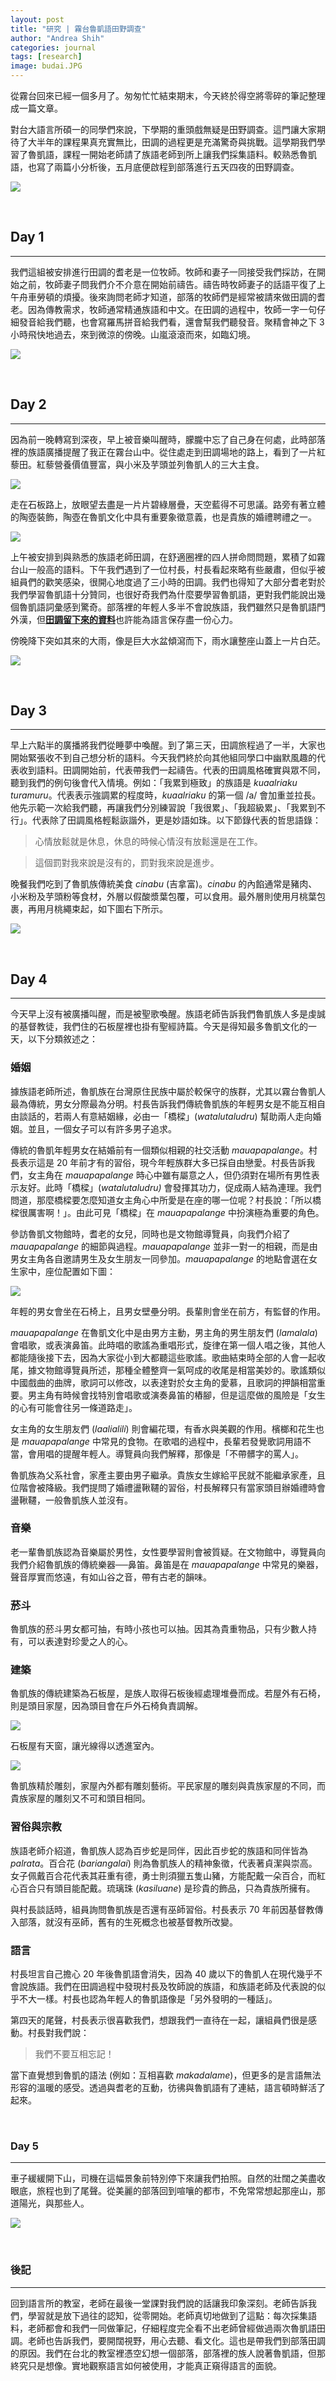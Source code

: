 ```yaml
---
layout: post
title: "研究 | 霧台魯凱語田野調查"
author: "Andrea Shih"
categories: journal
tags: [research]
image: budai.JPG
---
```


從霧台回來已經一個多月了。匆匆忙忙結束期末，今天終於得空將零碎的筆記整理成一篇文章。

對台大語言所碩一的同學們來說，下學期的重頭戲無疑是田野調查。這門讓大家期待了大半年的課程果真充實無比，田調的過程更是充滿驚奇與挑戰。這學期我們學習了魯凱語，課程一開始老師請了族語老師到所上讓我們採集語料。較熟悉魯凱語，也寫了兩篇小分析後，五月底便啟程到部落進行五天四夜的田野調查。

![](https://andreashih.github.io/img/rmd_posts/fieldtrip/mist.JPG)

&nbsp;

## Day 1
---
我們這組被安排進行田調的耆老是一位牧師。牧師和妻子一同接受我們採訪，在開始之前，牧師妻子問我們介不介意在開始前禱告。禱告時牧師妻子的話語平復了上午舟車勞頓的煩擾。後來詢問老師才知道，部落的牧師們是經常被請來做田調的耆老。因為傳教需求，牧師通常精通族語和中文。在田調的過程中，牧師一字一句仔細發音給我們聽，也會寫羅馬拼音給我們看，還會幫我們聽發音。聚精會神之下 3 小時飛快地過去，來到微涼的傍晚。山嵐滾滾而來，如臨幻境。

![](https://andreashih.github.io/img/rmd_posts/fieldtrip/mist2.JPG)

&nbsp;

## Day 2
---
因為前一晚轉寫到深夜，早上被音樂叫醒時，朦朧中忘了自己身在何處，此時部落裡的族語廣播提醒了我正在霧台山中。從住處走到田調場地的路上，看到了一片紅藜田。紅藜營養價值豐富，與小米及芋頭並列魯凱人的三大主食。

![](https://andreashih.github.io/img/rmd_posts/fieldtrip/plant.JPG)

走在石板路上，放眼望去盡是一片片碧綠層疊，天空藍得不可思議。路旁有著立體的陶壺裝飾，陶壺在魯凱文化中具有重要象徵意義，也是貴族的婚禮聘禮之一。

![](https://andreashih.github.io/img/rmd_posts/fieldtrip/view.JPG)

上午被安排到與熟悉的族語老師田調，在舒適圈裡的四人拼命問問題，累積了如霧台山一般高的語料。下午我們遇到了一位村長，村長看起來略有些嚴肅，但似乎被組員們的歡笑感染，很開心地度過了三小時的田調。我們也得知了大部分耆老對於我們學習魯凱語十分贊同，也很好奇我們為什麼要學習魯凱語，更對我們能說出幾個魯凱語詞彙感到驚奇。部落裡的年輕人多半不會說族語，我們雖然只是魯凱語門外漢，但[**<u>田調留下來的資料</u>**](https://glosss.yongfu.name/#/)也許能為語言保存盡一份心力。

傍晚降下突如其來的大雨，像是巨大水盆傾瀉而下，雨水讓整座山蓋上一片白茫。

![](https://andreashih.github.io/img/rmd_posts/fieldtrip/rain.JPG)

&nbsp;

## Day 3
---
早上六點半的廣播將我們從睡夢中喚醒。到了第三天，田調旅程過了一半，大家也開始緊張收不到自己想分析的語料。今天我們終於向其他組同學口中幽默風趣的代表收到語料。田調開始前，代表帶我們一起禱告。代表的田調風格確實與眾不同，聽到我們的例句後會代入情境。例如：「我累到極致」的族語是 *kuaalriaku turamuru*。代表表示強調累的程度時，*kuaalriaku* 的第一個 /a/ 會加重並拉長。他先示範一次給我們聽，再讓我們分別練習說「我很累」、「我超級累」、「我累到不行」。代表除了田調風格輕鬆詼諧外，更是妙語如珠。以下節錄代表的哲思語錄：

> 心情放鬆就是休息，休息的時候心情沒有放鬆還是在工作。

> 這個罰對我來說是沒有的，罰對我來說是進步。

晚餐我們吃到了魯凱族傳統美食 *cinabu* (吉拿富)。*cinabu* 的內餡通常是豬肉、小米粉及芋頭粉等食材，外層以假酸漿葉包覆，可以食用。最外層則使用月桃葉包裹，再用月桃繩束起，如下圖右下所示。

![](https://andreashih.github.io/img/rmd_posts/fieldtrip/dish.JPG)

&nbsp;

## Day 4
---
今天早上沒有被廣播叫醒，而是被聖歌喚醒。族語老師告訴我們魯凱族人多是虔誠的基督教徒，我們住的石板屋裡也掛有聖經詩篇。今天是得知最多魯凱文化的一天，以下分類敘述之：

### 婚姻
據族語老師所述，魯凱族在台灣原住民族中屬於較保守的族群，尤其以霧台魯凱人最為傳統，男女分際最為分明。村長告訴我們傳統魯凱族的年輕男女是不能互相自由談話的，若兩人有意結姻緣，必由一「橋樑」(*watalutaludru*) 幫助兩人走向婚姻。並且，一個女子可以有許多男子追求。

傳統的魯凱年輕男女在結婚前有一個類似相親的社交活動 *mauapapalange*。村長表示這是 20 年前才有的習俗，現今年輕族群大多已採自由戀愛。村長告訴我們，女主角在 *mauapapalange* 時心中雖有屬意之人，但仍須對在場所有男性表示友好。此時「橋樑」(*watalutaludru)* 會發揮其功力，促成兩人結為連理。我們問道，那麼橋樑要怎麼知道女主角心中所愛是在座的哪一位呢？村長說：「所以橋樑很厲害啊！」。由此可見「橋樑」在 *mauapapalange* 中扮演極為重要的角色。

參訪魯凱文物館時，耆老的女兒，同時也是文物館導覽員，向我們介紹了 *mauapapalange* 的細節與過程。*mauapapalange* 並非一對一的相親，而是由男女主角各自邀請男生及女生朋友一同參加。*mauapapalange* 的地點會選在女生家中，座位配置如下圖：

![](https://andreashih.github.io/img/rmd_posts/fieldtrip/seat.png)

年輕的男女會坐在石椅上，且男女壁壘分明。長輩則會坐在前方，有監督的作用。

*mauapapalange* 在魯凱文化中是由男方主動，男主角的男生朋友們 (*lamalala*) 會唱歌，或表演鼻笛。此時唱的歌謠為重唱形式，旋律在第一個人唱之後，其他人都能隨後接下去，因為大家從小到大都聽這些歌謠。歌曲結束時全部的人會一起收尾，據文物館導覽員所述，那種全體整齊一氣呵成的收尾是相當美妙的。歌謠類似中國戲曲的曲牌，歌詞可以修改，以表達對於女主角的愛慕，且歌詞的押韻相當重要。男主角有時候會找特別會唱歌或演奏鼻笛的樁腳，但是這麼做的風險是「女生的心有可能會往另一條道路走」。

女主角的女生朋友們 (*laalialili*) 則會編花環，有香水與美觀的作用。檳榔和花生也是 *mauapapalange* 中常見的食物。在歌唱的過程中，長輩若發覺歌詞用語不當，會用唱的提醒年輕人。導覽員向我們解釋，那像是「不帶髒字的罵人」。

魯凱族為父系社會，家產主要由男子繼承。貴族女生嫁給平民就不能繼承家產，且位階會被降級。我們提問了婚禮盪鞦韆的習俗，村長解釋只有當家頭目辦婚禮時會盪鞦韆，一般魯凱族人並沒有。

### 音樂
老一輩魯凱族認為音樂屬於男性，女性要學習則會被質疑。在文物館中，導覽員向我們介紹魯凱族的傳統樂器──鼻笛。鼻笛是在 *mauapapalange* 中常見的樂器，聲音厚實而悠遠，有如山谷之音，帶有古老的韻味。

### 菸斗
魯凱族的菸斗男女都可抽，有時小孩也可以抽。因其為貴重物品，只有少數人持有，可以表達對珍愛之人的心。

### 建築
魯凱族的傳統建築為石板屋，是族人取得石板後經處理堆疊而成。若屋外有石椅，則是頭目家屋，因為頭目會在戶外石椅負責調解。

![](https://andreashih.github.io/img/rmd_posts/fieldtrip/daane.JPG)

石板屋有天窗，讓光線得以透進室內。

![](https://andreashih.github.io/img/rmd_posts/fieldtrip/ceiling.JPG)

魯凱族精於雕刻，家屋內外都有雕刻藝術。平民家屋的雕刻與貴族家屋的不同，而貴族家屋的雕刻又不可和頭目相同。

### 習俗與宗教
族語老師介紹道，魯凱族人認為百步蛇是同伴，因此百步蛇的族語和同伴皆為 *palrata*。百合花 (*bariangalai*) 則為魯凱族人的精神象徵，代表著貞潔與崇高。女子佩戴百合花代表其莊重有德，勇士則須獵五隻山豬，方能配戴一朵百合，而紅心百合只有頭目能配戴。琉璃珠 (*kasiluane*) 是珍貴的飾品，只為貴族所擁有。

與村長談話時，組員詢問魯凱族是否還有巫師習俗。村長表示 70 年前因基督教傳入部落，就沒有巫師，舊有的生死概念也被基督教所改變。

### 語言
村長坦言自己擔心 20 年後魯凱語會消失，因為 40 歲以下的魯凱人在現代幾乎不會說族語。我們在田調過程中發現村長及牧師說的族語，和族語老師及代表說的似乎不大一樣。村長也認為年輕人的魯凱語像是「另外發明的一種話」。

第四天的尾聲，村長表示很喜歡我們，想跟我們一直待在一起，讓組員們很是感動。村長對我們說：

> 我們不要互相忘記！　

當下直覺想到魯凱的語法 (例如：互相喜歡 *makadalame*)，但更多的是言語無法形容的溫暖的感受。透過與耆老的互動，彷彿與魯凱語有了連結，語言頓時鮮活了起來。

&nbsp;

### Day 5
---
車子緩緩開下山，司機在這幅景象前特別停下來讓我們拍照。自然的壯闊之美盡收眼底，旅程也到了尾聲。從美麗的部落回到喧嚷的都市，不免常常想起那座山，那道陽光，與那些人。

![](https://andreashih.github.io/img/rmd_posts/fieldtrip/mountains.JPG)

&nbsp;

### 後記
---
回到語言所的教室，老師在最後一堂課對我們說的話讓我印象深刻。老師告訴我們，學習就是放下過往的認知，從零開始。老師真切地做到了這點：每次採集語料，老師都會和我們一同做筆記，仔細程度完全看不出老師曾經做過兩次魯凱語田調。老師也告訴我們，要開闊視野，用心去聽、看文化。這也是帶我們到部落田調的原因。我們在台北的教室裡憑空幻想一個部落，部落裡的族人說著魯凱語，但那終究只是想像。實地觀察語言如何被使用，才能真正窺得語言的面貌。